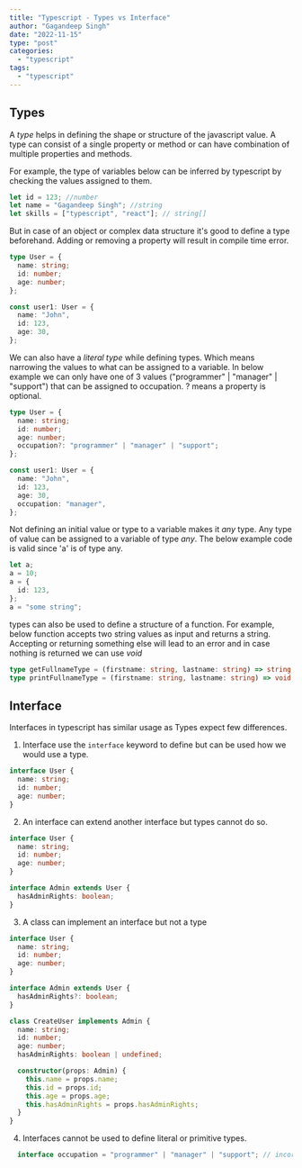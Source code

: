 ```yaml
---
title: "Typescript - Types vs Interface"
author: "Gagandeep Singh"
date: "2022-11-15"
type: "post"
categories:
  - "typescript"
tags:
  - "typescript"
---
```


## Types

A _type_ helps in defining the shape or structure of the javascript value. A type can consist of a single property or method or can have combination of multiple properties and methods.

For example, the type of variables below can be inferred by typescript by checking the values assigned to them.

```typescript
let id = 123; //number
let name = "Gagandeep Singh"; //string
let skills = ["typescript", "react"]; // string[]
```

But in case of an object or complex data structure it's good to define a type beforehand. Adding or removing a property will result in compile time error.

```typescript
type User = {
  name: string;
  id: number;
  age: number;
};

const user1: User = {
  name: "John",
  id: 123,
  age: 30,
};
```

We can also have a _literal type_ while defining types. Which means narrowing the values to what can be assigned to a variable. In below example we can only have one of 3 values ("programmer" | "manager" | "support") that can be assigned to occupation. ? means a property is optional.

```typescript
type User = {
  name: string;
  id: number;
  age: number;
  occupation?: "programmer" | "manager" | "support";
};

const user1: User = {
  name: "John",
  id: 123,
  age: 30,
  occupation: "manager",
};
```

Not defining an initial value or type to a variable makes it _any_ type. Any type of value can be assigned to a variable of type _any_. The below example code is valid since 'a' is of type any.

```typescript
let a;
a = 10;
a = {
  id: 123,
};
a = "some string";
```

types can also be used to define a structure of a function. For example, below function accepts two string values as input and returns a string. Accepting or returning something else will lead to an error and in case nothing is returned we can use _void_

```typescript
type getFullnameType = (firstname: string, lastname: string) => string;
type printFullnameType = (firstname: string, lastname: string) => void;
```

## Interface

Interfaces in typescript has similar usage as Types expect few differences.

1. Interface use the `interface` keyword to define but can be used how we would use a type.

```typescript
interface User {
  name: string;
  id: number;
  age: number;
}
```

2. An interface can extend another interface but types cannot do so.

```typescript
interface User {
  name: string;
  id: number;
  age: number;
}

interface Admin extends User {
  hasAdminRights: boolean;
}
```

3. A class can implement an interface but not a type

```typescript
interface User {
  name: string;
  id: number;
  age: number;
}

interface Admin extends User {
  hasAdminRights?: boolean;
}

class CreateUser implements Admin {
  name: string;
  id: number;
  age: number;
  hasAdminRights: boolean | undefined;

  constructor(props: Admin) {
    this.name = props.name;
    this.id = props.id;
    this.age = props.age;
    this.hasAdminRights = props.hasAdminRights;
  }
}
```

4. Interfaces cannot be used to define literal or primitive types.

```typescript
  interface occupation = "programmer" | "manager" | "support"; // incorrect
```
